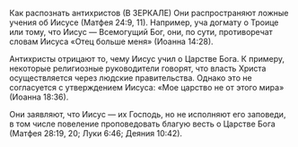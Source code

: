 Как распознать антихристов (В ЗЕРКАЛЕ)
 Они распространяют ложные учения об Иисусе (Матфея 24:9, 11). Например, уча догмату о Троице или тому, что Иисус — Всемогущий Бог, они, по сути, противоречат словам Иисуса «Отец больше меня» (Иоанна 14:28).

 Антихристы отрицают то, чему Иисус учил о Царстве Бога. К примеру, некоторые религиозные руководители говорят, что власть Христа осуществляется через людские правительства. Однако это не согласуется с утверждением Иисуса: «Мое царство не от этого мира» (Иоанна 18:36).

 Они заявляют, что Иисус — их Господь, но не исполняют его заповеди, в том числе повеление проповедовать благую весть о Царстве Бога (Матфея 28:19, 20; Луки 6:46; Деяния 10:42).
